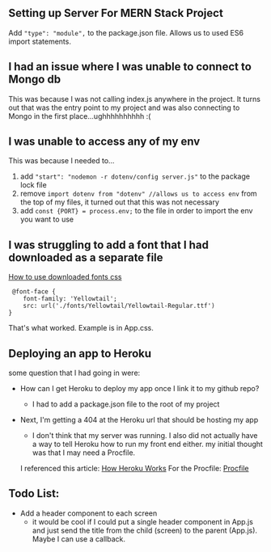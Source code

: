 ## Setting up Server For MERN Stack Project 

Add ```"type": "module",``` to the package.json file. Allows us to used ES6 import statements. 

## I had an issue where I was unable to connect to Mongo db

This was because I was not calling index.js anywhere in the project. It turns out that was the entry point to my project and was also connecting to Mongo in the first place...ughhhhhhhhhh :(

## I was unable to access any of my env 

This was because I needed to...

1. add  ```"start": "nodemon -r dotenv/config server.js"``` to the package lock file 
2. remove  ```import dotenv from "dotenv" //allows us to access env``` from the top of my files, it turned out that this was not necessary
3. add ```const {PORT} = process.env;``` to the file in order to import the env you want to use


## I was struggling to add a font that I had downloaded as a separate file 

[How to use downloaded fonts css]('https://stackoverflow.com/questions/53038964/how-to-use-downloaded-font-in-css')

```
 @font-face {
    font-family: 'Yellowtail';
    src: url('./fonts/Yellowtail/Yellowtail-Regular.ttf')
}
```

That's what worked. Example is in App.css.

## Deploying an app to Heroku 

some question that I had going in were: 
- How can I get Heroku to deploy my app once I link it to my github repo? 
    - I had to add a package.json file to the root of my project 
- Next, I'm getting a 404 at the Heroku url that should be hosting my app
    - I don't think that my server was running. I also did not actually have a way to tell Heroku how to run my front end either. my initial thought was that I may need a Procfile. 
    
    I referenced this article: [How Heroku Works]('https://devcenter.heroku.com/articles/how-heroku-works#defining-an-application')
    For the Procfile: [Procfile]('https://devcenter.heroku.com/articles/procfile')

## Todo List: 

- Add a header component to each screen
    - it would be cool if I could put a single header component in App.js and just send the title from the child (screen) to the parent (App.js). Maybe I can use a callback.

